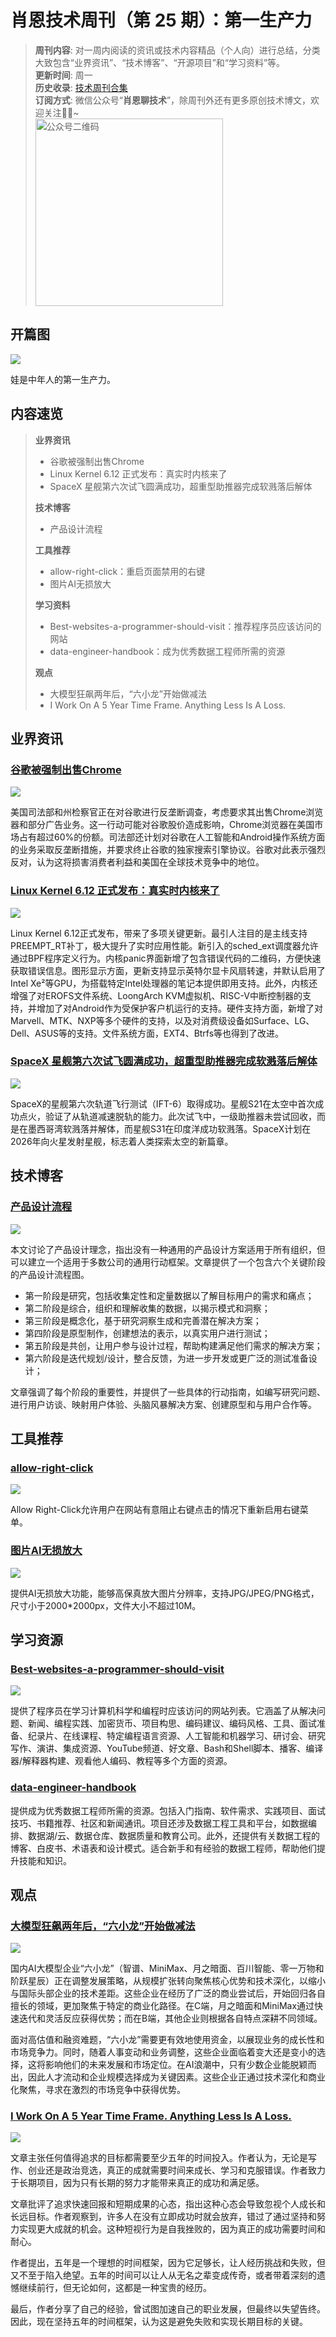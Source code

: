 # 肖恩技术周刊（第 25 期）：第一生产力
> **周刊内容**: 对一周内阅读的资讯或技术内容精品（个人向）进行总结，分类大致包含“业界资讯”、“技术博客”、“开源项目”和“学习资料”等。<br>
> **更新时间**: 周一<br>
> **历史收录**: [技术周刊合集](https://mp.weixin.qq.com/mp/appmsgalbum?__biz=MzkwODY0ODQzOQ==&action=getalbum&album_id=3492416248238096386#wechat_redirect) <br>
> **订阅方式**: 微信公众号“**肖恩聊技术**”，除周刊外还有更多原创技术博文，欢迎关注👏🏻~<br>
> <img src="https://cdn.jsdelivr.net/gh/Xiaoxie1994/images/images/20241103221454.png" alt="公众号二维码" width="300">

## 开篇图

![](https://cdn.jsdelivr.net/gh/Xiaoxie1994/images/images/202411250114961.png)

娃是中年人的第一生产力。
## 内容速览
> **业界资讯**
> - 谷歌被强制出售Chrome
> - Linux Kernel 6.12 正式发布：真实时内核来了
> - SpaceX 星舰第六次试飞圆满成功，超重型助推器完成软溅落后解体
>
> **技术博客**
> - 产品设计流程
> 
> **工具推荐**
> - allow-right-click：重启页面禁用的右键
> - 图片AI无损放大
> 
>**学习资料**
> - Best-websites-a-programmer-should-visit：推荐程序员应该访问的网站
> - data-engineer-handbook：成为优秀数据工程师所需的资源
> 
> **观点**
> - 大模型狂飙两年后，“六小龙”开始做减法
> - I Work On A 5 Year Time Frame. Anything Less Is A Loss.
## 业界资讯
### [谷歌被强制出售Chrome](https://mp.weixin.qq.com/s/B2QocjgMYVul05I8Jc57Og)

![](https://cdn.jsdelivr.net/gh/Xiaoxie1994/images/images/202411242352381.png)

美国司法部和州检察官正在对谷歌进行反垄断调查，考虑要求其出售Chrome浏览器和部分广告业务。这一行动可能对谷歌股价造成影响，Chrome浏览器在美国市场占有超过60%的份额。司法部还计划对谷歌在人工智能和Android操作系统方面的业务采取反垄断措施，并要求终止谷歌的独家搜索引擎协议。谷歌对此表示强烈反对，认为这将损害消费者利益和美国在全球技术竞争中的地位。
### [Linux Kernel 6.12 正式发布：真实时内核来了](https://www.oschina.net/news/320900/linux-kernel-6-12-released)

![](https://cdn.jsdelivr.net/gh/Xiaoxie1994/images/images/202411242352568.png)

Linux Kernel 6.12正式发布，带来了多项关键更新。最引人注目的是主线支持PREEMPT_RT补丁，极大提升了实时应用性能。新引入的sched_ext调度器允许通过BPF程序定义行为。内核panic界面新增了包含错误代码的二维码，方便快速获取错误信息。图形显示方面，更新支持显示英特尔显卡风扇转速，并默认启用了Intel Xe²等GPU，为搭载特定Intel处理器的笔记本提供即用支持。此外，内核还增强了对EROFS文件系统、LoongArch KVM虚拟机、RISC-V中断控制器的支持，并增加了对Android作为受保护客户机运行的支持。硬件支持方面，新增了对Marvell、MTK、NXP等多个硬件的支持，以及对消费级设备如Surface、LG、Dell、ASUS等的支持。文件系统方面，EXT4、Btrfs等也得到了改进。

### [SpaceX 星舰第六次试飞圆满成功，超重型助推器完成软溅落后解体](https://www.ithome.com/0/811/766.htm)

![](https://cdn.jsdelivr.net/gh/Xiaoxie1994/images/images/202411242350486.png)

SpaceX的星舰第六次轨道飞行测试（IFT-6）取得成功。星舰S21在太空中首次成功点火，验证了从轨道减速脱轨的能力。此次试飞中，一级助推器未尝试回收，而是在墨西哥湾软溅落并解体，而星舰S31在印度洋成功软溅落。SpaceX计划在2026年向火星发射星舰，标志着人类探索太空的新篇章。
## 技术博客
 ### [产品设计流程](https://uxplanet.org/product-design-process-e25d5b31c581)

![](https://cdn.jsdelivr.net/gh/Xiaoxie1994/images/images/202411250056082.png)

本文讨论了产品设计理念，指出没有一种通用的产品设计方案适用于所有组织，但可以建立一个适用于多数公司的通用行动框架。文章提供了一个包含六个关键阶段的产品设计流程图。

- 第一阶段是研究，包括收集定性和定量数据以了解目标用户的需求和痛点；
- 第二阶段是综合，组织和理解收集的数据，以揭示模式和洞察；
- 第三阶段是概念化，基于研究洞察生成和完善潜在解决方案；
- 第四阶段是原型制作，创建想法的表示，以真实用户进行测试；
- 第五阶段是共创，让用户参与设计过程，帮助构建满足他们需求的解决方案；
- 第六阶段是迭代规划/设计，整合反馈，为进一步开发或更广泛的测试准备设计；

文章强调了每个阶段的重要性，并提供了一些具体的行动指南，如编写研究问题、进行用户访谈、映射用户体验、头脑风暴解决方案、创建原型和与用户合作等。
## 工具推荐
### [allow-right-click](https://github.com/lunu-bounir/allow-right-click)

![](https://cdn.jsdelivr.net/gh/Xiaoxie1994/images/images/202411250038581.png)

Allow Right-Click允许用户在网站有意阻止右键点击的情况下重新启用右键菜单。

### [图片AI无损放大](https://www.meijian.com/mj-box/ai-pic-zoom-intro)

![](https://cdn.jsdelivr.net/gh/Xiaoxie1994/images/images/202411250042655.png)

提供AI无损放大功能，能够高保真放大图片分辨率，支持JPG/JPEG/PNG格式，尺寸小于2000*2000px，文件大小不超过10M。
## 学习资源
### [Best-websites-a-programmer-should-visit](https://github.com/sdmg15/Best-websites-a-programmer-should-visit)

![](https://cdn.jsdelivr.net/gh/Xiaoxie1994/images/images/202411250028141.png)

提供了程序员在学习计算机科学和编程时应该访问的网站列表。它涵盖了从解决问题、新闻、编程实践、加密货币、项目构思、编码建议、编码风格、工具、面试准备、纪录片、在线课程、特定编程语言资源、人工智能和机器学习、研讨会、研究写作、演讲、集成资源、YouTube频道、好文章、Bash和Shell脚本、播客、编译器/解释器构建、观看他人编码、教程等多个方面的资源。
### [data-engineer-handbook](https://github.com/DataExpert-io/data-engineer-handbook)

提供成为优秀数据工程师所需的资源。包括入门指南、软件需求、实践项目、面试技巧、书籍推荐、社区和新闻通讯。项目还涉及数据工程工具和平台，如数据编排、数据湖/云、数据仓库、数据质量和教育公司。此外，还提供有关数据工程的博客、白皮书、术语表和设计模式。适合新手和有经验的数据工程师，帮助他们提升技能和知识。
## 观点
### [大模型狂飙两年后，“六小龙”开始做减法](https://36kr.com/p/3042747744009984)

![](https://cdn.jsdelivr.net/gh/Xiaoxie1994/images/images/202411242354148.png)

国内AI大模型企业“六小龙”（智谱、MiniMax、月之暗面、百川智能、零一万物和阶跃星辰）正在调整发展策略，从规模扩张转向聚焦核心优势和技术深化，以缩小与国际头部企业的技术差距。这些企业在经历了广泛的商业尝试后，开始回归各自擅长的领域，更加聚焦于特定的商业化路径。在C端，月之暗面和MiniMax通过快速迭代和灵活反应获得优势；而在B端，其他企业则根据各自特点深耕不同领域。

面对高估值和融资难题，“六小龙”需要更有效地使用资金，以展现业务的成长性和市场竞争力。同时，随着人事变动和业务调整，这些企业面临着变大还是变小的选择，这将影响他们的未来发展和市场定位。在AI浪潮中，只有少数企业能脱颖而出，因此人才流动和企业规模选择成为关键因素。这些企业正通过技术深化和商业化聚焦，寻求在激烈的市场竞争中获得优势。
### [I Work On A 5 Year Time Frame. Anything Less Is A Loss.](https://www.joanwestenberg.com/i-work-on-a-5-year-time-frame-anything-less-is-a-loss/)

![](https://cdn.jsdelivr.net/gh/Xiaoxie1994/images/images/202411250040797.png)

文章主张任何值得追求的目标都需要至少五年的时间投入。作者认为，无论是写作、创业还是政治竞选，真正的成就需要时间来成长、学习和克服错误。作者致力于长期项目，因为只有长期的努力才能带来真正的成功和满足感。

文章批评了追求快速回报和短期成果的心态，指出这种心态会导致忽视个人成长和长远目标。作者观察到，许多人在没有立即成功时就会放弃，错过了通过坚持和努力实现更大成就的机会。这种短视行为是自我挫败的，因为真正的成功需要时间和耐心。

作者提出，五年是一个理想的时间框架，因为它足够长，让人经历挑战和失败，但又不至于陷入绝望。五年的时间可以让人从无名之辈变成传奇，或者带着深刻的遗憾继续前行，但无论如何，这都是一种宝贵的经历。

最后，作者分享了自己的经验，曾试图加速自己的职业发展，但最终以失望告终。因此，现在坚持五年的时间框架，认为这是避免失败和实现长期目标的关键。
